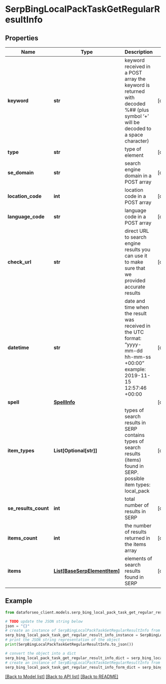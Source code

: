 # SerpBingLocalPackTaskGetRegularResultInfo


## Properties

Name | Type | Description | Notes
------------ | ------------- | ------------- | -------------
**keyword** | **str** | keyword received in a POST array the keyword is returned with decoded %## (plus symbol ‘+’ will be decoded to a space character) | [optional] 
**type** | **str** | type of element | [optional] 
**se_domain** | **str** | search engine domain in a POST array | [optional] 
**location_code** | **int** | location code in a POST array | [optional] 
**language_code** | **str** | language code in a POST array | [optional] 
**check_url** | **str** | direct URL to search engine results you can use it to make sure that we provided accurate results | [optional] 
**datetime** | **str** | date and time when the result was received in the UTC format: “yyyy-mm-dd hh-mm-ss +00:00” example: 2019-11-15 12:57:46 +00:00 | [optional] 
**spell** | [**SpellInfo**](SpellInfo.md) |  | [optional] 
**item_types** | **List[Optional[str]]** | types of search results in SERP contains types of search results (items) found in SERP. possible item types: local_pack | [optional] 
**se_results_count** | **int** | total number of results in SERP | [optional] 
**items_count** | **int** | the number of results returned in the items array | [optional] 
**items** | [**List[BaseSerpElementItem]**](BaseSerpElementItem.md) | elements of search results found in SERP | [optional] 

## Example

```python
from dataforseo_client.models.serp_bing_local_pack_task_get_regular_result_info import SerpBingLocalPackTaskGetRegularResultInfo

# TODO update the JSON string below
json = "{}"
# create an instance of SerpBingLocalPackTaskGetRegularResultInfo from a JSON string
serp_bing_local_pack_task_get_regular_result_info_instance = SerpBingLocalPackTaskGetRegularResultInfo.from_json(json)
# print the JSON string representation of the object
print(SerpBingLocalPackTaskGetRegularResultInfo.to_json())

# convert the object into a dict
serp_bing_local_pack_task_get_regular_result_info_dict = serp_bing_local_pack_task_get_regular_result_info_instance.to_dict()
# create an instance of SerpBingLocalPackTaskGetRegularResultInfo from a dict
serp_bing_local_pack_task_get_regular_result_info_form_dict = serp_bing_local_pack_task_get_regular_result_info.from_dict(serp_bing_local_pack_task_get_regular_result_info_dict)
```
[[Back to Model list]](../README.md#documentation-for-models) [[Back to API list]](../README.md#documentation-for-api-endpoints) [[Back to README]](../README.md)


